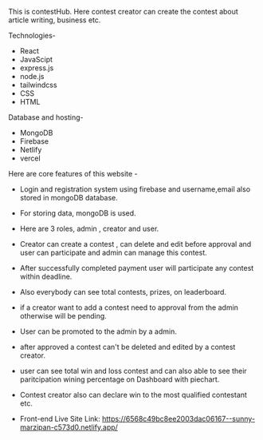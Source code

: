This is contestHub. Here contest creator can create the contest about article writing, business etc.

Technologies-
- React 
- JavaScipt
- express.js
- node.js
- tailwindcss
- CSS
- HTML

Database and hosting-
- MongoDB 
- Firebase
- Netlify
- vercel

Here are core features of this website - 

- Login and registration system using firebase and username,email also stored in mongoDB database.
- For storing data, mongoDB is used.
- Here are 3 roles, admin , creator and user.
- Creator can create a contest , can delete and edit before approval and user can participate and admin can manage this contest.
- After successfully completed payment user will participate any contest within deadline.
- Also everybody can see total contests, prizes, on leaderboard. 
- if a creator want to add a contest need to approval from the admin otherwise will be pending.
- User can be promoted to the admin by a admin.
- after approved a contest can't be deleted and edited by a contest creator.
- user can see total win and loss contest and  can also able to see their paritcipation wining percentage on Dashboard with piechart.
- Contest creator also can declare win to the most qualified contestant etc.



- Front-end Live Site Link: https://6568c49bc8ee2003dac06167--sunny-marzipan-c573d0.netlify.app/



